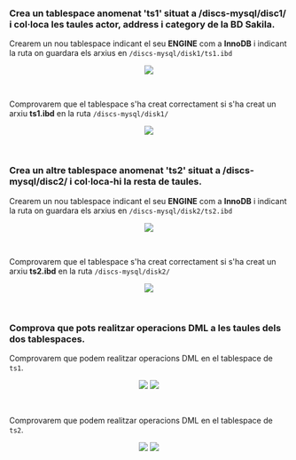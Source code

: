 ### Crea un tablespace anomenat 'ts1' situat a /discs-mysql/disc1/ i col·loca les taules actor, address i category de la BD Sakila.

Crearem un nou tablespace indicant el seu **ENGINE** com a **InnoDB** i indicant la ruta on guardara els arxius en ```/discs-mysql/disk1/ts1.ibd```
<p align="center">
 <img src="https://user-images.githubusercontent.com/61474788/161962966-31b77269-005d-4640-9322-05aa1f2d7faa.png">
</p>
<br/>

Comprovarem que el tablespace s'ha creat correctament si s'ha creat un arxiu **ts1.ibd** en la ruta ```/discs-mysql/disk1/```
<p align="center">
 <img src="https://user-images.githubusercontent.com/61474788/161964764-9a94af13-a5dd-4245-a20a-4c2d204dea20.png">
</p>
<br/>


### Crea un altre tablespace anomenat 'ts2' situat a /discs-mysql/disc2/ i col·loca-hi la resta de taules.

Crearem un nou tablespace indicant el seu **ENGINE** com a **InnoDB** i indicant la ruta on guardara els arxius en ```/discs-mysql/disk2/ts2.ibd```
<p align="center">
 <img src="https://user-images.githubusercontent.com/61474788/161965481-71b4620c-4fcb-466b-9e7f-8da20bdf2444.png">
</p>
<br/>

Comprovarem que el tablespace s'ha creat correctament si s'ha creat un arxiu **ts2.ibd** en la ruta ```/discs-mysql/disk2/```
<p align="center">
 <img src="https://user-images.githubusercontent.com/61474788/161965801-30580483-9657-4a71-bee4-171fd0260452.png">
</p>
<br/>


### Comprova que pots realitzar operacions DML a les taules dels dos tablespaces.

Comprovarem que podem realitzar operacions DML en el tablespace de ```ts1```.
<p align="center">
 <img src="https://user-images.githubusercontent.com/61474788/161967223-ee280c71-e84b-4152-81ac-5874d1241f72.png">
 <img src="https://user-images.githubusercontent.com/61474788/161967295-0593e93a-bbb0-42b4-a1f4-fb0384c344a7.png">
</p>
<br/>

Comprovarem que podem realitzar operacions DML en el tablespace de ```ts2```.
<p align="center">
 <img src="https://user-images.githubusercontent.com/61474788/161968050-f6035c93-ef8d-47ec-a76e-36dd63c6ad1d.png">
 <img src="https://user-images.githubusercontent.com/61474788/161968087-26a47ab3-6c21-4d68-97c9-28339b31b7f4.png">
</p>
<br/>


